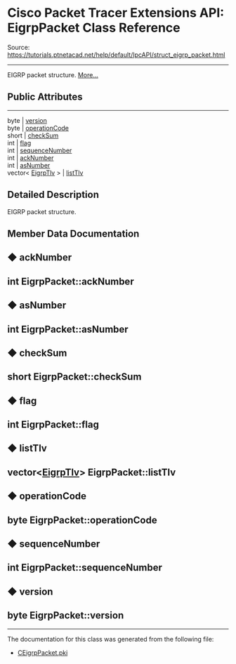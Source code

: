 # Cisco Packet Tracer Extensions API: EigrpPacket Class Reference

Source: https://tutorials.ptnetacad.net/help/default/IpcAPI/struct_eigrp_packet.html

---

EIGRP packet structure. [More...](struct_eigrp_packet.html#details)

##  Public Attributes  
  
---  
byte | [version](struct_eigrp_packet.html#a4e81023aa5446e56ca6bbb639987fa67)  
byte | [operationCode](struct_eigrp_packet.html#a8a8788b184515e64d07579d4c1cfd3cf)  
short | [checkSum](struct_eigrp_packet.html#a77396ce9942c0dbc53a92b7a2ccdb480)  
int | [flag](struct_eigrp_packet.html#a7270b5a505682b514a0483b1b5bb9713)  
int | [sequenceNumber](struct_eigrp_packet.html#a1e55507d13d4252c04d8825f3a83ac7c)  
int | [ackNumber](struct_eigrp_packet.html#aec4666828a3075c01d71a55d9e04e4af)  
int | [asNumber](struct_eigrp_packet.html#af53db4e983df1336e36c0877d45d5eb9)  
vector< [EigrpTlv](struct_eigrp_tlv.html) > | [listTlv](struct_eigrp_packet.html#acd3384f8210c42d141b57864f53c49a1)  
  
## Detailed Description

EIGRP packet structure. 

## Member Data Documentation

## ◆ ackNumber

int EigrpPacket::ackNumber  
---  
  
## ◆ asNumber

int EigrpPacket::asNumber  
---  
  
## ◆ checkSum

short EigrpPacket::checkSum  
---  
  
## ◆ flag

int EigrpPacket::flag  
---  
  
## ◆ listTlv

vector<[EigrpTlv](struct_eigrp_tlv.html)> EigrpPacket::listTlv  
---  
  
## ◆ operationCode

byte EigrpPacket::operationCode  
---  
  
## ◆ sequenceNumber

int EigrpPacket::sequenceNumber  
---  
  
## ◆ version

byte EigrpPacket::version  
---  
  
* * *

The documentation for this class was generated from the following file:

  * [CEigrpPacket.pki](_c_eigrp_packet_8pki.html)


